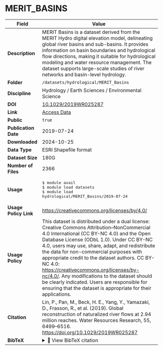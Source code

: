 # MERIT_BASINS

| Field | Value |
|--------|-------|
| **Description** | MERIT Basins is a dataset derived from the MERIT Hydro digital elevation model, delineating global river basins and sub-basins. It provides information on basin boundaries and hydrological flow directions, making it suitable for hydrological modeling and water resource management. The dataset supports large-scale studies of river networks and basin-level hydrology. |
| **Folder** | `/datasets/hydrological/MERIT_Basins` |
| **Discipline** | Hydrology / Earth Sciences / Environmental Science |
| **DOI** | [10.1029/2019WR025287](https://doi.org/10.1029/2019WR025287) |
| **Link** | [Access Data](https://app.globus.org/file-manager?origin_id=42666942-fcce-4b56-9087-fd9c1c75d0ef&origin_path=%2F) |
| **Public** | `true` |
| **Publication Date** | 2019-07-24 |
| **Downloaded** | 2024-10-25 |
| **Data Type** | ESRI Shapefile format |
| **Dataset Size** | 180G |
| **Number of Files** | 2366 |
| **Usage** | <pre>&#36; module avail<br>&#36; module load datasets<br>&#36; module load hydrological/MERIT_Basins/2019-07-24</pre> |
| **Usage Policy Link** | https://creativecommons.org/licenses/by/4.0/ |
| **Usage Policy** | This dataset is distributed under a dual license: Creative Commons Attribution–NonCommercial 4.0 International (CC BY-NC 4.0) and the Open Database License (ODbL 1.0). Under CC BY-NC 4.0, users may use, share, adapt, and redistribute the data for non-commercial purposes with appropriate credit to the dataset authors. CC BY-NC 4.0: https://creativecommons.org/licenses/by-nc/4.0/. Any modifications to the dataset should be clearly indicated. Users are responsible for ensuring that the dataset is appropriate for their applications. |
| **Citation** | Lin, P., Pan, M., Beck, H. E., Yang, Y., Yamazaki, D., Frasson, R., et al. (2019). Global reconstruction of naturalized river flows at 2.94 million reaches. Water Resources Research, 55, 6499–6516. https://doi.org/10.1029/2019WR025287 |
| **BibTeX** | <details><summary>📜 View BibTeX citation</summary><pre>@article{https://doi.org/10.1029/2019WR025287,<br>author = {Lin, Peirong and Pan, Ming and Beck, Hylke E. and Yang, Yuan and Yamazaki, Dai and Frasson, Renato and David, Cédric H. and Durand, Michael and Pavelsky, Tamlin M. and Allen, George H. and Gleason, Colin J. and Wood, Eric F.},<br>title = {Global Reconstruction of Naturalized River Flows at 2.94 Million Reaches},<br>journal = {Water Resources Research},<br>volume = {55},<br>number = {8},<br>pages = {6499-6516},<br>doi = {https://doi.org/10.1029/2019WR025287},<br>url = {https://agupubs.onlinelibrary.wiley.com/doi/abs/10.1029/2019WR025287},<br>eprint = {https://agupubs.onlinelibrary.wiley.com/doi/pdf/10.1029/2019WR025287},<br>abstract = {Abstract Spatiotemporally continuous global river discharge estimates across the full spectrum of stream orders are vital to a range of hydrologic applications, yet they remain poorly constrained. Here we present a carefully designed modeling effort (Variable Infiltration Capacity land surface model and Routing Application for Parallel computatIon of Discharge river routing model) to estimate global river discharge at very high resolutions. The precipitation forcing is from a recently published 0.1° global product that optimally merged gauge-, reanalysis-, and satellite-based data. To constrain runoff simulations, we use a set of machine learning-derived, global runoff characteristics maps (i.e., runoff at various exceedance probability percentiles) for grid-by-grid model calibration and bias correction. To support spaceborne discharge studies, the river flowlines are defined at their true geometry and location as much as possible—approximately 2.94 million vector flowlines (median length 6.8 km) and unit catchments are derived from a high-accuracy global digital elevation model at 3-arcsec resolution (~90 m), which serves as the underlying hydrography for river routing. Our 35-year daily and monthly model simulations are evaluated against over 14,000 gauges globally. Among them, 35\% (64\%) have a percentage bias within ±20\% (±50\%), and 29\% (62\%) have a monthly Kling-Gupta Efficiency ≥0.6 (0.2), showing data robustness at the scale the model is assessed. This reconstructed discharge record can be used as a priori information for the Surface Water and Ocean Topography satellite mission&#x27;s discharge product, thus named “Global Reach-level A priori Discharge Estimates for Surface Water and Ocean Topography”. It can also be used in other hydrologic applications requiring spatially explicit estimates of global river flows.},<br>year = {2019}<br>}</pre> |

